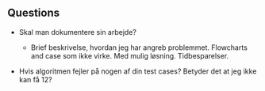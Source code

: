 ## Questions 
- Skal man dokumentere sin arbejde?
  - Brief beskrivelse, hvordan jeg har angreb problemmet. Flowcharts and case som ikke virke. Med mulig løsning. Tidbesparelser. 

- Hvis algoritmen fejler på nogen af din test cases? Betyder det at jeg ikke kan få 12?

